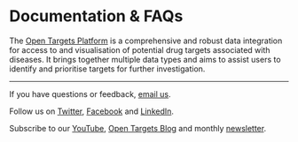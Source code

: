 # Documentation & FAQs

The [Open Targets Platform](https://www.targetvalidation.org) is a comprehensive and robust data integration for access to and visualisation of potential drug targets associated with diseases. It brings together multiple data types and aims to assist users to identify and prioritise targets for further investigation.

---

If you have questions or feedback, [email us](mailto:support@targetvalidation.org).

Follow us on [Twitter](https://twitter.com/targetvalidate), [Facebook](https://www.facebook.com/OpenTargets) and [LinkedIn](https://www.facebook.com/OpenTargets).

Subscribe to our [YouTube](https://www.youtube.com/channel/UCLMrondxbT0DIGx5nGOSYOQ), [Open Targets Blog](http://blog.opentargets.org/#subscribe) and monthly [newsletter](http://eepurl.com/c-NsBb).

